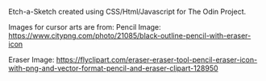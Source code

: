 Etch-a-Sketch created using CSS/Html/Javascript for The Odin Project.

Images for cursor arts are from:
Pencil Image:
https://www.citypng.com/photo/21085/black-outline-pencil-with-eraser-icon

Eraser Image:
https://flyclipart.com/eraser-eraser-tool-pencil-eraser-icon-with-png-and-vector-format-pencil-and-eraser-clipart-128950